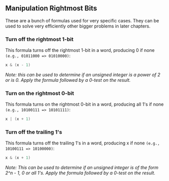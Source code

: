 ## Manipulation Rightmost Bits

These are a bunch of formulas used for very specific cases. They can be used to solve
very efficiently other bigger problems in later chapters.

### Turn off the rightmost 1-bit

This formula turns off the rightmost 1-bit in a word, producing 0 if none `(e.g., 01011000 => 01010000)`:

```c
x & (x - 1)
```

_Note: this can be used to determine if an unsigned integer is a power of 2 or is 0. Apply the formula followed by a 0-test on the result._

### Turn on the rightmost 0-bit

This formula turns on the rightmost 0-bit in a word, producing all 1's if none `(e.g., 10100111 => 10101111)`:

```c
x | (x + 1)
```

### Turn off the trailing 1's

This formula turns off the trailing 1's in a word, producing x if none `(e.g., 10100111 => 10100000)`:

```c
x & (x + 1)
```

_Note: This can be used to determine if an unsigned integer is of the form 2^n - 1, 0 or all 1's. Apply the formula followed by a 0-test on the result._
